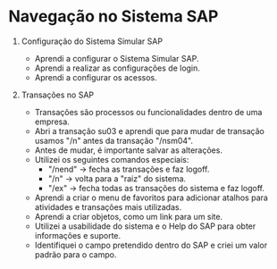 # Navegação no Sistema SAP

1. Configuração do Sistema Simular SAP
    - Aprendi a configurar o Sistema Simular SAP.
    - Aprendi a realizar as configurações de login.
    - Aprendi a configurar os acessos.

2. Transações no SAP
    - Transações são processos ou funcionalidades dentro de uma empresa.
    - Abri a transação su03 e aprendi que para mudar de transação usamos "/n" antes da transação "/nsm04".
    - Antes de mudar, é importante salvar as alterações.
    - Utilizei os seguintes comandos especiais:
        - "/nend" -> fecha as transações e faz logoff.
        - "/n" -> volta para a "raiz" do sistema.
        - "/ex" -> fecha todas as transações do sistema e faz logoff.
    - Aprendi a criar o menu de favoritos para adicionar atalhos para atividades e transações mais utilizadas.
    - Aprendi a criar objetos, como um link para um site.
    - Utilizei a usabilidade do sistema e o Help do SAP para obter informações e suporte.
    - Identifiquei o campo pretendido dentro do SAP e criei um valor padrão para o campo.
